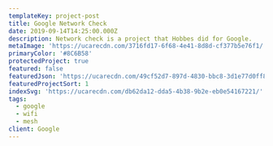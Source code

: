 ```yaml
---
templateKey: project-post
title: Google Network Check
date: 2019-09-14T14:25:00.000Z
description: Network check is a project that Hobbes did for Google.
metaImage: 'https://ucarecdn.com/3716fd17-6f68-4e41-8d8d-cf377b5e76f1/'
primaryColor: '#8C6B58'
protectedProject: true
featured: false
featuredJson: 'https://ucarecdn.com/49cf52d7-897d-4830-bbc8-3d1e77d0ff8c/'
featuredProjectSort: 1
indexSvg: 'https://ucarecdn.com/db62da12-dda5-4b38-9b2e-eb0e54167221/'
tags:
  - google
  - wifi
  - mesh
client: Google
---
```


